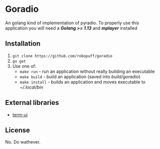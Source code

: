 # Goradio

An golang kind of implementation of pyradio.
To properly use this application you will need a _**Golang >= 1.13**_ and _**mplayer**_ installed

## Installation

1. `git clone https://github.com/robopuff/goradio`
2. `go get`
3. Use one of:
    * `make run` - run an application without really building an executable
    * `make build` - build an application (saved into _build/goradio_)
    * `make install` - builds an application and moves executable to _~/.local/bin_

## External libraries

* [term-ui](https://github.com/gizak/termui)

## License

No. Do wathever.
